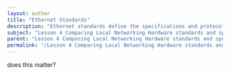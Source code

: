 ```yaml
---
layout: author
title: "Ethernet Standards"
description: "Ethernet standards define the specifications and protocols for wired network communication using Ethernet technology. These standards govern aspects such as data transfer rates, cabling types, maximum segment lengths, and network topologies. Common Ethernet standards include 10BASE-T, 100BASE-TX, and 1000BASE-T, each indicating different speeds and cable requirements. Understanding these standards is crucial for implementing efficient and reliable local area networks, ensuring compatibility between devices and maximizing network performance."
subject: "Lesson 4 Comparing Local Networking Hardware standards and specifications"
parent: "Lesson 4 Comparing Local Networking Hardware standards and specifications"
permalink: "/Lesson 4 Comparing Local Networking Hardware standards and specifications/Ethernet Standards/"
---
```


does this matter?
